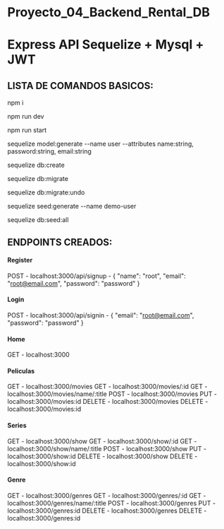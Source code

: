 # Proyecto_04_Backend_Rental_DB
# Express API Sequelize + Mysql + JWT

## LISTA DE COMANDOS BASICOS:

npm i

npm run dev

npm run start

sequelize model:generate --name user --attributes name:string, password:string, email:string

sequelize db:create

sequelize db:migrate

sequelize db:migrate:undo

sequelize seed:generate --name demo-user

sequelize db:seed:all


## ENDPOINTS CREADOS:


#### Register
POST - localhost:3000/api/signup - { "name": "root", "email": "root@email.com",  "password": "password" }

#### Login
POST - localhost:3000/api/signin - { "email": "root@email.com",  "password": "password" }

#### Home
GET - localhost:3000

#### Peliculas
GET - localhost:3000/movies
GET - localhost:3000/movies/:id
GET - localhost:3000/movies/name/:title
POST - localhost:3000/movies
PUT - localhost:3000/movies:id
DELETE - localhost:3000/movies
DELETE - localhost:3000/movies:id

#### Series
GET - localhost:3000/show
GET - localhost:3000/show/:id
GET - localhost:3000/show/name/:title
POST - localhost:3000/show
PUT - localhost:3000/show:id
DELETE - localhost:3000/show
DELETE - localhost:3000/show:id

#### Genre
GET - localhost:3000/genres
GET - localhost:3000/genres/:id
GET - localhost:3000/genres/name/:title
POST - localhost:3000/genres
PUT - localhost:3000/genres:id
DELETE - localhost:3000/genres
DELETE - localhost:3000/genres:id

